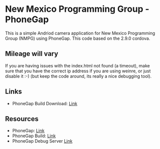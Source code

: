 # New Mexico Programming Group - PhoneGap

This is a simple Andriod camera application for New Mexico Programming Group (NMPG)
using PhoneGap. This code based on the 2.9.0 cordova. 

## Mileage will vary

If you are having issues with the index.html not found (a timeout), make sure that
you have the correct ip address if you are using weinre, or just disable it :-)
(but keep the code around, its really a nice debugging tool).

## Links
- PhoneGap Build Download: [Link](https://build.phonegap.com/apps/564062/share)

## Resources
- PhoneGap: [Link](http://phonegap.com/)
- PhoneGap Build: [Link](https://build.phonegap.com/)
- PhoneGap Debug Server [Link](https://build.phonegap.com/docs/user-debug-server)

